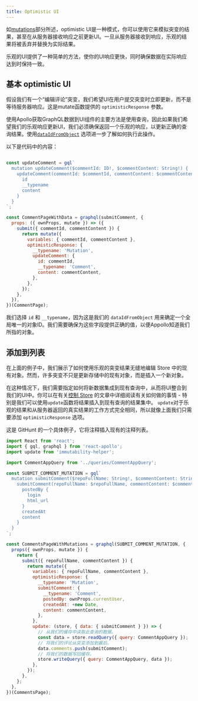 ```yaml
---
title: Optimistic UI
---
```


如[mutations](mutations.html#optimistic-ui)部分所述，optimistic UI是一种模式，你可以使用它来模拟突变的结果，甚至在从服务器接收响应之前更新UI。一旦从服务器接收到响应，乐观的结果将被丢弃并替换为实际结果。

乐观的UI提供了一种简单的方法，使你的UI响应更快，同时确保数据在实际响应达到时保持一致。

<h2 id =“optimistic-basics”>基本 optimistic UI </h2>

假设我们有一个“编辑评论”突变，我们希望UI在用户提交突变时立即更新，而不是等待服务器响应。这是mutate函数提供的 `optimisticResponse` 参数。

使用Apollo获取GraphQL数据到UI组件的主要方法是使用查询，因此如果我们希望我们的乐观响应更新UI，我们必须确保返回一个乐观的响应，以更新正确的查询结果。使用[`dataIdFromObject`](cache-updates.html#dataIdFromObject) 选项进一步了解如何执行此操作。

以下是代码中的内容：

```js

const updateComment = gql`
  mutation updateComment($commentId: ID!, $commentContent: String!) {
    updateComment(commentId: $commentId, commentContent: $commentContent) {
      id
      __typename
      content
    }
  }
`;

const CommentPageWithData = graphql(submitComment, {
  props: ({ ownProps, mutate }) => ({
    submit({ commentId, commentContent }) {
      return mutate({
        variables: { commentId, commentContent },
        optimisticResponse: {
          __typename: 'Mutation',
          updateComment: {
            id: commentId,
            __typename: 'Comment',
            content: commentContent,
          },
        },
      });
    },
  }),
})(CommentPage);
```

我们选择 `id` 和 `__typename`，因为这是我们的 `dataIdFromObject` 用来确定一个全局唯一的对象ID。我们需要确保为这些字段提供正确的值，以便Appollo知道我们所指的对象。

<h2 id="optimistic-advanced">添加到列表</h2>

在上面的例子中，我们展示了如何使用乐观的突变结果无缝地编辑 Store 中的现有对象。然而，许多突变不只是更新存储中的现有对象，而是插入一个新对象。

在这种情况下，我们需要指定如何将新数据集成到现有查询中，从而将UI整合到我们的UI中。你可以在有关[控制 Store](cache-updates.html) 的文章中详细阅读有关如何做的事情 - 特别是我们可以使用`update`函数将结果插入到现有查询的结果集中。 `update`对于乐观的结果和从服务器返回的真实结果的工作方式完全相同，所以就像上面我们只需要添加 `optimisticResponse` 选项。

这是 GitHunt 的一个具体例子，它将注释插入现有的注释列表。

```js
import React from 'react';
import { gql, graphql } from 'react-apollo';
import update from 'immutability-helper';

import CommentAppQuery from '../queries/CommentAppQuery';

const SUBMIT_COMMENT_MUTATION = gql`
  mutation submitComment($repoFullName: String!, $commentContent: String!) {
    submitComment(repoFullName: $repoFullName, commentContent: $commentContent) {
      postedBy {
        login
        html_url
      }
      createdAt
      content
    }
  }
`;

const CommentsPageWithMutations = graphql(SUBMIT_COMMENT_MUTATION, {
  props({ ownProps, mutate }) {
    return {
      submit({ repoFullName, commentContent }) {
        return mutate({
          variables: { repoFullName, commentContent },
          optimisticResponse: {
            __typename: 'Mutation',
            submitComment: {
              __typename: 'Comment',
              postedBy: ownProps.currentUser,
              createdAt: +new Date,
              content: commentContent,
            },
          },
          update: (store, { data: { submitComment } }) => {
            // 从我们的缓存中读取此查询的数据。
            const data = store.readQuery({ query: CommentAppQuery });
            // 将我们的评论从突变添加到最后。
            data.comments.push(submitComment);
            // 将我们的数据写回缓存。
            store.writeQuery({ query: CommentAppQuery, data });
          },
        });
      },
    };
  },
})(CommentsPage);
```
